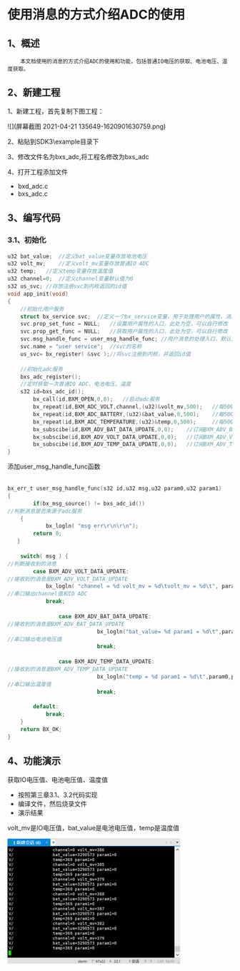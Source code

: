 # 使用消息的方式介绍ADC的使用

## 1、概述

 		本文档使用的消息的方式介绍ADC的使用和功能，包括普通IO电压的获取、电池电压、温度获取。

## 2、新建工程

1、新建工程，首先复制下图工程：

![](屏幕截图 2021-04-21 135649-1620901630759.png)

2、粘贴到SDK3\example目录下

3、修改文件名为bxs_adc,将工程名修改为bxs_adc

4、打开工程添加文件

- bxd_adc.c
- bxs_adc.c

## 3、编写代码

### 3.1、初始化

```c
u32 bat_value;	//定义bat_value变量存放电池电压
u32 volt_mv;	//定义volt_mv变量存放普通IO ADC
u32 temp;	//定义temp变量存放温度值
u32 channel=0;	//定义channel变量默认值为0
s32 us_svc; //存放注册svc到内核返回的id值
void app_init(void)
{
    //初始化用户服务
    struct bx_service svc;	//定义一个bx_service变量，用于处理用户的属性、消息等
    svc.prop_set_func = NULL;	//设置用户属性的入口，此处为空，可以自行修改
    svc.prop_get_func = NULL;	//获取用户属性的入口，此处为空，可以自行修改
    svc.msg_handle_func = user_msg_handle_func;	//用户消息的处理入口，默认为user_msg_handle_func,可以自行修改
    svc.name = "user service";	//svc的名称
    us_svc= bx_register( &svc );//将svc注册到内核，并返回id值
    
    //初始化adc服务
	bxs_adc_register();   
    //定时获取一次普通IO ADC、电池电压、温度
    s32 id=bxs_adc_id();
		bx_call(id,BXM_OPEN,0,0);	//启动adc服务
		bx_repeat(id,BXM_ADC_VOLT,channel,(u32)&volt_mv,500);	//每500ms向adc服务发送一次获取普通IO ADC的消息
		bx_repeat(id,BXM_ADC_BATTERY,(u32)&bat_value,0,500);	//每500ms向adc服务发送一次获取电池电压的消息
		bx_repeat(id,BXM_ADC_TEMPERATURE,(u32)&temp,0,500);		//每500ms向adc服务发送一次获取温度值的消息
		bx_subscibe(id,BXM_ADV_BAT_DATA_UPDATE,0,0);	//订阅BXM_ADV_BAT_DATA_UPDATE消息，只要adc服务发布该消息，就会被用户接收，然后执行app_msg_handle_func函数
		bx_subscibe(id,BXM_ADV_VOLT_DATA_UPDATE,0,0);	//订阅BXM_ADV_VOLT_DATA_UPDATE消息，只要adc服务发布该消息，就会被用户接收，然后执行app_msg_handle_func函数
		bx_subscibe(id,BXM_ADV_TEMP_DATA_UPDATE,0,0);	//订阅BXM_ADV_TEMP_DATA_UPDATE消息，只要adc服务发布该消息，就会被用户接收，然后执行app_msg_handle_func函数
}
```

添加user_msg_handle_func函数

```c

bx_err_t user_msg_handle_func(s32 id,u32 msg,u32 param0,u32 param1)
{
		if(bx_msg_source() != bxs_adc_id())		
//判断消息是否来源于adc服务
   	{
			bx_logln( "msg err\r\n\r\n");
		return 0;
   }
	
    switch( msg ) {
//判断接收到的消息            
        case BXM_ADV_VOLT_DATA_UPDATE:
//接收到的消息是BXM_ADV_VOLT_DATA_UPDATE
            bx_logln( "channel = %d volt_mv = %d\tvolt_mv = %d\t", param0, param1, volt_mv );	
//串口输出channel值和IO ADC
            break;
				
				case BXM_ADV_BAT_DATA_UPDATE:
//接收到的消息是BXM_ADV_BAT_DATA_UPDATE            
							bx_logln("bat_value= %d param1 = %d\t",param0,param1);
//串口输出电池电压值
							break;

				case BXM_ADV_TEMP_DATA_UPDATE:
//接收到的消息是BXM_ADV_TEMP_DATA_UPDATE
							bx_logln("temp = %d param1 = %d\t",param0,param1);
//串口输出温度值
							break;
				
        default:
            break;
    }
    return BX_OK;
}
```

## 4、功能演示

获取IO电压值、电池电压值、温度值

- 按照第三章3.1、3.2代码实现
- 编译文件，然后烧录文件
- 演示结果

volt_mv是IO电压值，bat_value是电池电压值，temp是温度值

<img src="image-2021-02-05 172957.png" style="zoom:50%;" />